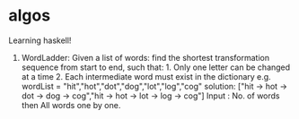 # algos
Learning haskell!

1. WordLadder:
   Given a list of words: find the shortest transformation sequence from start to end, such that:
        1. Only one letter can be changed at a time
        2. Each intermediate word must exist in the dictionary
   e.g. wordList = "hit","hot","dot","dog","lot","log","cog"
   solution: ["hit -> hot -> dot -> dog -> cog","hit -> hot -> lot -> log -> cog"]
   Input : No. of words then All words one by one.
